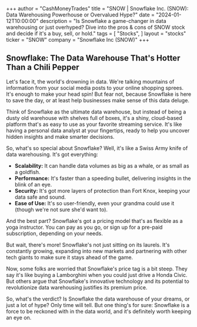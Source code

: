 +++
author = "CashMoneyTrades"
title = "SNOW |  Snowflake Inc. (SNOW): Data Warehousing Powerhouse or Overvalued Hype?"
date = "2024-01-12T10:00:00"
description = "Is Snowflake a game-changer in data warehousing or just overhyped? Dive into the pros & cons of SNOW stock and decide if it's a buy, sell, or hold."
tags = [
"Stocks",
]
layout = "stocks"
ticker = "SNOW"
company = "Snowflake Inc (SNOW)"
+++
        


## Snowflake: The Data Warehouse That's Hotter Than a Chili Pepper

Let's face it, the world's drowning in data. We're talking mountains of information from your social media posts to your online shopping sprees. It's enough to make your head spin! But fear not, because Snowflake is here to save the day, or at least help businesses make sense of this data deluge.

Think of Snowflake as the ultimate data warehouse, but instead of being a dusty old warehouse with shelves full of boxes, it's a shiny, cloud-based platform that's as easy to use as your favorite streaming service. It's like having a personal data analyst at your fingertips, ready to help you uncover hidden insights and make smarter decisions.

So, what's so special about Snowflake? Well, it's like a Swiss Army knife of data warehousing. It's got everything:

* **Scalability:** It can handle data volumes as big as a whale, or as small as a goldfish.
* **Performance:** It's faster than a speeding bullet, delivering insights in the blink of an eye.
* **Security:** It's got more layers of protection than Fort Knox, keeping your data safe and sound.
* **Ease of Use:** It's so user-friendly, even your grandma could use it (though we're not sure she'd want to).

And the best part? Snowflake's got a pricing model that's as flexible as a yoga instructor. You can pay as you go, or sign up for a pre-paid subscription, depending on your needs. 

But wait, there's more! Snowflake's not just sitting on its laurels. It's constantly growing, expanding into new markets and partnering with other tech giants to make sure it stays ahead of the game.

Now, some folks are worried that Snowflake's price tag is a bit steep. They say it's like buying a Lamborghini when you could just drive a Honda Civic. But others argue that Snowflake's innovative technology and its potential to revolutionize data warehousing justifies its premium price.

So, what's the verdict? Is Snowflake the data warehouse of your dreams, or just a lot of hype? Only time will tell. But one thing's for sure: Snowflake is a force to be reckoned with in the data world, and it's definitely worth keeping an eye on. 

        